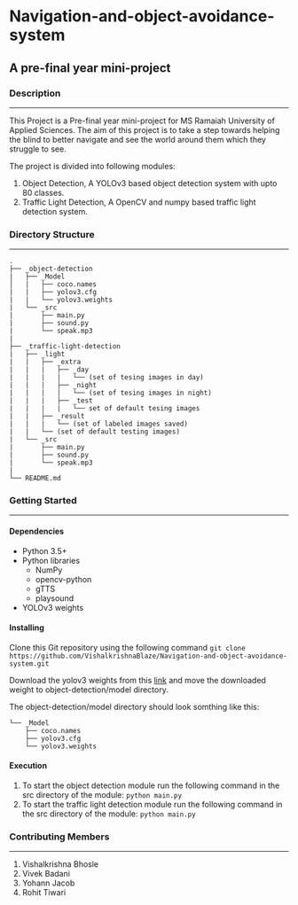 # Navigation-and-object-avoidance-system
## A pre-final year mini-project

### Description
----
This Project is a Pre-final year mini-project for MS Ramaiah University of Applied Sciences. The aim of this project is to take a step towards helping the blind to better navigate and see the world around them which they struggle to see. 

The project is divided into following modules:
1. Object Detection, A YOLOv3 based object detection system with upto 80 classes.
2. Traffic Light Detection, A OpenCV and numpy based traffic light detection system.

### Directory Structure
----
```
.
├── _object-detection
|   ├── _Model
│   |   ├── coco.names
|   |   ├── yolov3.cfg
|   |   └── yolov3.weights
|   └── _src
|       ├── main.py
|       ├── sound.py      
|       └── speak.mp3   
|
├── _traffic-light-detection
|   ├── _light               
|   |   ├── _extra
|   |   |   ├── _day
|   |   |   |   └── (set of tesing images in day)
|   |   |   ├── _night
|   |   |   |   └── (set of tesing images in night)
|   |   |   ├── _test
|   |   |   |   └── set of default tesing images
|   |   ├── _result
|   |   |   └── (set of labeled images saved)
|   |   └── (set of default testing images)                      
|   └── _src                      
|       ├── main.py
|       ├── sound.py
|       └── speak.mp3
|
└── README.md
```
### Getting Started
----
#### Dependencies
* Python 3.5+
* Python libraries
  * NumPy
  * opencv-python
  * gTTS
  * playsound
* YOLOv3 weights

#### Installing
Clone this Git repository using the following command `git clone https://github.com/VishalkrishnaBlaze/Navigation-and-object-avoidance-system.git`

Download the yolov3 weights from this [link](https://pjreddie.com/media/files/yolov3.weights) and move the downloaded weight to object-detection/model directory.

The object-detection/model directory should look somthing like this:
```
└── _Model
    ├── coco.names
    ├── yolov3.cfg
    └── yolov3.weights
```

#### Execution

1. To start the object detection module run the following command in the src directory of the module: `python main.py`
2. To start the traffic light detection module run the following command in the src directory of the module: `python main.py`

### Contributing Members
----
1. Vishalkrishna Bhosle
2. Vivek Badani
3. Yohann Jacob
4. Rohit Tiwari
